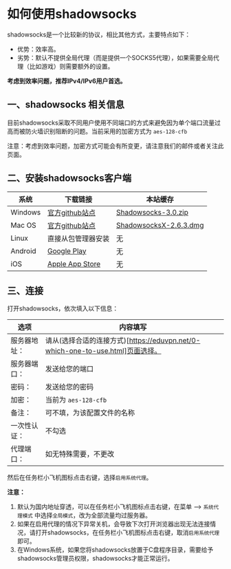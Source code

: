 # 如何使用shadowsocks

shadowsocks是一个比较新的协议，相比其他方式，主要特点如下：

 * 优势：效率高。
 * 劣势：默认不提供全局代理（而是提供一个SOCKS5代理），如果需要全局代理（比如游戏）则需要额外的设置。

**考虑到效率问题，推荐IPv4/IPv6用户首选。**

## 一、shadowsocks 相关信息

目前shadowsocks采取不同用户使用不同端口的方式来避免因为单个端口流量过高而被防火墙识别阻断的问题。当前采用的加密方式为 `aes-128-cfb`

注意：考虑到效率问题，加密方式可能会有所变更，请注意我们的邮件或者关注此页面。

## 二、安装shadowsocks客户端

系统 | 下载链接 | 本站缓存
--- | --- | ---
Windows | [官方github站点](https://github.com/shadowsocks/shadowsocks-windows/releases) | [Shadowsocks-3.0.zip](https://files.eduvpn.net/Shadowsocks-3.0.zip) 
Mac OS | [官方github站点](https://github.com/shadowsocks/shadowsocks-iOS/releases) | [ShadowsocksX-2.6.3.dmg](https://files.eduvpn.net/ShadowsocksX-2.6.3.dmg)
Linux | 直接从包管理器安装 | 无
Android | [Google Play](https://play.google.com/store/apps/details?id=com.github.shadowsocks) | 无
iOS | [Apple App Store](https://itunes.apple.com/cn/app/shadowsocks/id665729974?mt=8) | 无

## 三、连接

打开shadowsocks，依次填入以下信息：

选项 | 内容填写
--- | ---
服务器地址： | 请从(选择合适的连接方式)[https://eduvpn.net/0-which-one-to-use.html]页面选择。
服务器端口： | 发送给您的端口
密码： | 发送给您的密码
加密： | 当前为  `aes-128-cfb`  
备注： | 可不填，为该配置文件的名称
一次性认证： | 不勾选
代理端口： | 如无特殊需要，不更改


然后在任务栏小飞机图标点击右键，选择`启用系统代理`。

**注意：**

1. 默认为国内地址穿透，可以在任务栏小飞机图标点击右键，在菜单 --> `系统代理模式` 中选择`全局模式`，改为全部流量均过服务器。
2. 如果在启用代理的情况下异常关机，会导致下次打开浏览器出现无法连接情况，请打开shadowsocks，在任务栏小飞机图标点击右键，取消`启用系统代理`即可。
3. 在Windows系统，如果您将shadowsocks放置于C盘程序目录，需要给予shadowsocks管理员权限，shadowsocks才能正常运行。